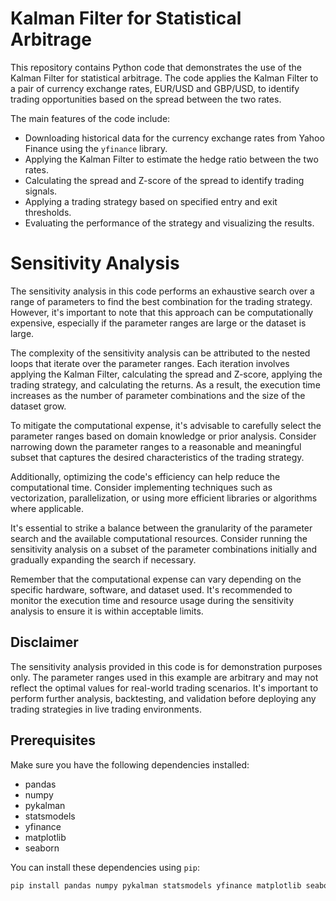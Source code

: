 # Kalman Filter for Statistical Arbitrage

This repository contains Python code that demonstrates the use of the Kalman Filter for statistical arbitrage. The code applies the Kalman Filter to a pair of currency exchange rates, EUR/USD and GBP/USD, to identify trading opportunities based on the spread between the two rates.

The main features of the code include:

- Downloading historical data for the currency exchange rates from Yahoo Finance using the `yfinance` library.
- Applying the Kalman Filter to estimate the hedge ratio between the two rates.
- Calculating the spread and Z-score of the spread to identify trading signals.
- Applying a trading strategy based on specified entry and exit thresholds.
- Evaluating the performance of the strategy and visualizing the results.

# Sensitivity Analysis

The sensitivity analysis in this code performs an exhaustive search over a range of parameters to find the best combination for the trading strategy. However, it's important to note that this approach can be computationally expensive, especially if the parameter ranges are large or the dataset is large.

The complexity of the sensitivity analysis can be attributed to the nested loops that iterate over the parameter ranges. Each iteration involves applying the Kalman Filter, calculating the spread and Z-score, applying the trading strategy, and calculating the returns. As a result, the execution time increases as the number of parameter combinations and the size of the dataset grow.

To mitigate the computational expense, it's advisable to carefully select the parameter ranges based on domain knowledge or prior analysis. Consider narrowing down the parameter ranges to a reasonable and meaningful subset that captures the desired characteristics of the trading strategy.

Additionally, optimizing the code's efficiency can help reduce the computational time. Consider implementing techniques such as vectorization, parallelization, or using more efficient libraries or algorithms where applicable.

It's essential to strike a balance between the granularity of the parameter search and the available computational resources. Consider running the sensitivity analysis on a subset of the parameter combinations initially and gradually expanding the search if necessary.

Remember that the computational expense can vary depending on the specific hardware, software, and dataset used. It's recommended to monitor the execution time and resource usage during the sensitivity analysis to ensure it is within acceptable limits.

## Disclaimer

The sensitivity analysis provided in this code is for demonstration purposes only. The parameter ranges used in this example are arbitrary and may not reflect the optimal values for real-world trading scenarios. It's important to perform further analysis, backtesting, and validation before deploying any trading strategies in live trading environments.


## Prerequisites

Make sure you have the following dependencies installed:

- pandas
- numpy
- pykalman
- statsmodels
- yfinance
- matplotlib
- seaborn

You can install these dependencies using `pip`:

```bash
pip install pandas numpy pykalman statsmodels yfinance matplotlib seaborn
